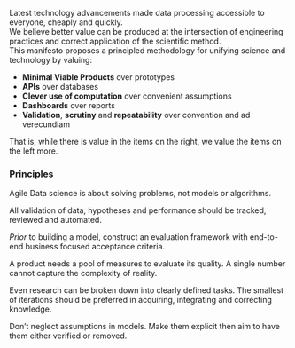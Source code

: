 Latest technology advancements made data processing accessible to everyone, cheaply and quickly.  
We believe better value can be produced at the intersection of engineering practices and correct application of the scientific method.  
This manifesto proposes a principled methodology for unifying science and technology by valuing:

 - **Minimal Viable Products** over prototypes
 - **APIs** over databases
 - **Clever use of computation** over convenient assumptions
 - **Dashboards** over reports
 - **Validation**, **scrutiny** and **repeatability** over convention and ad verecundiam

That is, while there is value in the items on the right, we value the items on the left more.

### Principles

Agile Data science is about solving problems, not models or algorithms.

All validation of data, hypotheses and performance should be tracked, reviewed and automated.

*Prior* to building a model, construct an evaluation framework with end-to-end business focused acceptance criteria.

A product needs a pool of measures to evaluate its quality. A single number cannot capture the complexity of reality.

Even research can be broken down into clearly defined tasks. The smallest of iterations should be preferred in acquiring, integrating and correcting knowledge.

Don’t neglect assumptions in models. Make them explicit then aim to have them either verified or removed.

[//]: # (Authors:)
[//]: # (Sam Savage)
[//]: # (Gianmario Spacagna)
[//]: # (Victor Paraschiv)
